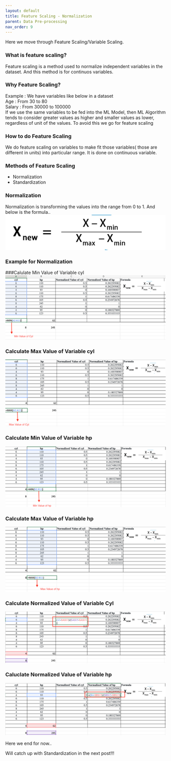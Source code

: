 ```yaml
---
layout: default
title: Feature Scaling - Normalization
parent: Data Pre-processing
nav_order: 9
---
```

Here we move through Feature Scaling/Variable Scaling.
### What is feature scaling?
Feature scaling is a method used to normalize independent variables in the dataset. And this method is for continuos variables. 
### Why Feature Scaling?
Example : We have variables like below in a dataset  
Age : From 30 to 80  
Salary : From 30000 to 100000  
If we use the same variables to be fed into the ML Model, then ML Algorithm tends to consider greater values as higher and smaller values as lower, regardless of unit of the values. To avoid this we go for feature scaling
### How to do Feature Scaling
We do feature scaling on variables to make fit those variables( those are different in units) into particular range. It is done on continuous variable. 
### Methods of Feature Scaling
- Normalization 
- Standardization
### Normalization
Normalization is transforming the values into the range from 0 to 1. And below is the formula..  
![](/assets/images/DP/feature-scaling-normalization/p1.png) 
### Example for Normalization
###Calulate Min Value of Variable cyl
![](/assets/images/DP/feature-scaling-normalization/p2.png) 
### Calculate Max Value of Variable cyl
![](/assets/images/DP/feature-scaling-normalization/p3.png) 
### Calculate Min Value of Variable hp
![](/assets/images/DP/feature-scaling-normalization/p4.png) 
### Calculate Max Value of Variable hp
![](/assets/images/DP/feature-scaling-normalization/p5.png)
### Calculate Normalized Value of Variable Cyl
![](/assets/images/DP/feature-scaling-normalization/p6.png)
### Caluclate Normalized Value of Variable hp
![](/assets/images/DP/feature-scaling-normalization/p7.png)

Here we end for now..   

Will catch up with Standardization in the next post!!!
